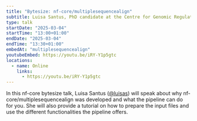 ```yaml
---
title: "Bytesize: nf-core/multiplesequencealign"
subtitle: Luisa Santus, PhD candidate at the Centre for Genomic Regulation (CRG)
type: talk
startDate: "2025-03-04"
startTime: "13:00+01:00"
endDate: "2025-03-04"
endTime: "13:30+01:00"
embedAt: "multiplesequencealign"
youtubeEmbed: https://youtu.be/iRY-Y1p5gtc
locations:
  - name: Online
    links:
      - https://youtu.be/iRY-Y1p5gtc
---
```


In this nf-core bytesize talk, Luisa Santus ([@luisas](https://github.com/luisas)) will speak about why nf-core/multiplesequencealign was developed and what the pipeline can do for you.
She will also provide a tutorial on how to prepare the input files and use the different functionalities the pipeline offers.
